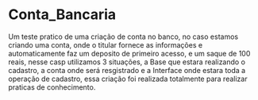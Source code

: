# Conta_Bancaria
  Um teste pratico de uma criação de conta no banco, no caso estamos criando uma conta, onde o titular fornece as informações e automaticamente faz um deposito de primeiro acesso, e um saque de 100 reais, nesse casp utilizamos 3 situações, a Base que estara realizando o cadastro, a conta onde será resgistrado e a Interface onde estara toda a operação de cadastro, essa criação foi realizada totalmente para realizar praticas de conhecimento.
